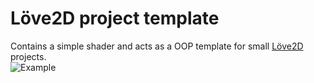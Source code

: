 # Löve2D project template
Contains a simple shader and acts as a OOP template for small [Löve2D](https://love2d.org/) projects.  
![Example](https://s6.gifyu.com/images/bMeTx.gif)